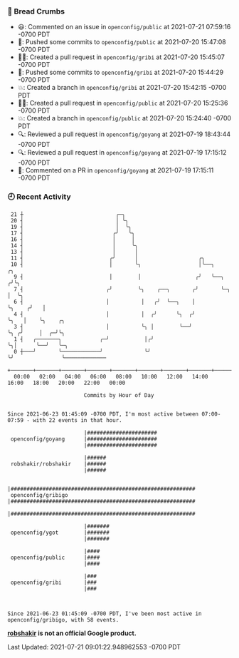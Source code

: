 ### 🍞 Bread Crumbs

 * 😃: Commented on an issue in `openconfig/public` at 2021-07-21 07:59:16 -0700 PDT
 * 🚢: Pushed some commits to `openconfig/public` at 2021-07-20 15:47:08 -0700 PDT
 * ✍🏼: Created a pull request in `openconfig/gribi` at 2021-07-20 15:45:07 -0700 PDT
 * 🚢: Pushed some commits to `openconfig/gribi` at 2021-07-20 15:44:29 -0700 PDT
 * 💥: Created a branch in `openconfig/gribi` at 2021-07-20 15:42:15 -0700 PDT
 * ✍🏼: Created a pull request in `openconfig/public` at 2021-07-20 15:25:36 -0700 PDT
 * 💥: Created a branch in `openconfig/public` at 2021-07-20 15:24:40 -0700 PDT
 * 🔍: Reviewed a pull request in  `openconfig/goyang` at 2021-07-19 18:43:44 -0700 PDT
 * 🔍: Reviewed a pull request in  `openconfig/goyang` at 2021-07-19 17:15:12 -0700 PDT
 * 💬: Commented on a PR in  `openconfig/goyang` at 2021-07-19 17:15:11 -0700 PDT

### 🕘 Recent Activity
```
 21 ┼                             ╭─╮
 20 ┤                             │ ╰╮
 19 ┤                             │  ╰╮
 17 ┤                            ╭╯   ╰╮
 16 ┤                            │     │
 14 ┤                            │     ╰╮
 13 ┤                            │      │
 11 ┤                           ╭╯      │                   ╭╮
 10 ┤                           │       ╰╮                  │╰──╮            ╭╮
  9 ┤                           │        │                 ╭╯   ╰──╮        ╭╯╰╮
  7 ┤                          ╭╯        ╰╮    ╭──╮       ╭╯       ╰─╮      │  ╰╮
  6 ┤                          │          │   ╭╯  ╰──╮    │          ╰╮    ╭╯   │
  4 ┤                          │          │  ╭╯      ╰╮  ╭╯           ╰╮   │    ╰╮    ╭╮
  3 ┤                          │          ╰╮ │        ╰──╯             ╰╮ ╭╯     │  ╭─╯╰╮
  1 ┤   ╭───────╮            ╭─╯           │╭╯                          ╰╮│      ╰──╯   ╰─╮
  0 ┼───╯       ╰────────────╯             ╰╯                            ╰╯               ╰─────────────
    +───────+───────+───────+───────+───────+───────+───────+───────+───────+───────+───────+───────+────
  00:00   02:00   04:00   06:00   08:00   10:00   12:00   14:00   16:00   18:00   20:00   22:00   00:00   

						Commits by Hour of Day


Since 2021-06-23 01:45:09 -0700 PDT, I'm most active between 07:00-07:59 - with 22 events in that hour.

```



```
                        |######################
 openconfig/goyang      |######################
                        |######################

                        |######
 robshakir/robshakir    |######
                        |######

                        |##########################################################
 openconfig/gribigo     |##########################################################
                        |##########################################################

                        |#######
 openconfig/ygot        |#######
                        |#######

                        |####
 openconfig/public      |####
                        |####

                        |###
 openconfig/gribi       |###
                        |###



Since 2021-06-23 01:45:09 -0700 PDT, I've been most active in openconfig/gribigo, with 58 events.

```
**[robshakir](mailto:robjs@google.com) is not an official Google product.**  


Last Updated: 2021-07-21 09:01:22.948962553 -0700 PDT

